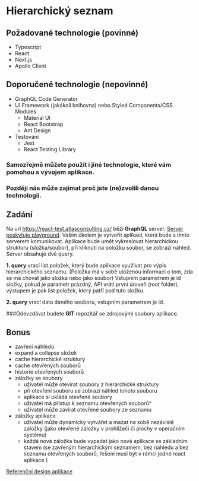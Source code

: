 # Hierarchický seznam
## Požadované technologie (povinné)
- Typescript
- React
- Next.js
- Apollo Client

## Doporučené technologie (nepovinné)
- GraphQL Code Generator
- UI Framework (jakákoli knihovna) nebo Styled Components/CSS Modules
    - Material UI
    - React Bootstrap
    - Ant Design
- Testování
    - Jest
    - React Testing Library

### Samozřejmě můžete použít i jiné technologie, které vám pomohou s vývojem aplikace.
### Později nás může zajímat proč jste (ne)zvolili danou technologii.

## Zadání
Na url https://react-test.atlasconsulting.cz/ běží **GraphQL** server. [Server poskytuje playground](https://react-test.atlasconsulting.cz/).
Vaším úkolem je vytvořit aplikaci, která bude s tímto serverem komunikovat.
Aplikace bude umět vykreslovat hierarchickou strukturu (složka/soubor), při kliknutí na položku
soubor, se zobrazí náhled.
Server obsahuje dvě query.

**1. query** vrací list položek, který bude aplikace využívat pro výpis hierarchického seznamu.
(Položka má v sobě uloženou informaci o tom, zda se má chovat jako složka nebo jako soubor)
Vstupním parametrem je id složky, pokud je parametr prázdný, API vrátí první úroveň (root folder),
výstupem je pak list položek, který patří pod tuto složku.

**2. query** vrací data daného souboru, vstupním parametrem je id.

###Odevzdávat budete **GIT** repozitář se zdrojovými soubory aplikace.

## Bonus
- zavření náhledu
- expand a collapse složek
- cache hierarchické struktury
- cache otevřených souborů
- historie otevřených souborů
- záložky se soubory
    - uživatel může otevírat soubory z hierarchické struktury
    - při otevření souboru se zobrazí náhled tohoto souboru
    - aplikace si ukládá otevřené soubory
    - uživatel má přístup k seznamu otevřených souborů^
    - uživatel může zavírat otevřené soubory ze seznamu
- záložky aplikace
    - uživatel může dynamicky vytvářet a mazat na sobě nezávislé záložky (jako otevřené
      záložky v prohlížeči či plochy v operačním systému)
    - každá nová záložka bude vypadat jako nová aplikace se základním stavem (se
      zavřeným hierarchickým seznamem, bez náhledu a bez seznamu otevřených souborů, řešení musí být v rámci jedné react aplikace )

[Referenční design aplikace](https://wireframe.cc/6JRvnm)


